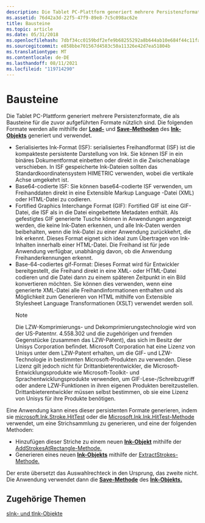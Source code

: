 ```yaml
---
description: Die Tablet PC-Plattform generiert mehrere Persistenzformate, die als Bausteine für die zuvor aufgeführten Formate nützlich sind. Die folgenden Formate werden alle mithilfe der Load- und Save-Methoden des Ink-Objekts generiert und verwendet.
ms.assetid: 76d42a3d-22f5-47f9-89e8-7c5c098ac62e
title: Bausteine
ms.topic: article
ms.date: 05/31/2018
ms.openlocfilehash: 7dbf34cc0159bdf2efe9b68255292a8b644ab10e684f44c11fa60d484bd45516
ms.sourcegitcommit: e858bbe701567d4583c50a11326e42d7ea51804b
ms.translationtype: MT
ms.contentlocale: de-DE
ms.lasthandoff: 08/11/2021
ms.locfileid: "119714290"
---
```

# <a name="building-blocks"></a>Bausteine

Die Tablet PC-Plattform generiert mehrere Persistenzformate, die als Bausteine für die zuvor aufgeführten Formate nützlich sind. Die folgenden Formate werden alle mithilfe der [**Load-**](/previous-versions/ms569609(v=vs.100)) und [**Save-Methoden**](/previous-versions/dotnet/netframework-3.5/ms571335(v=vs.90)) des [**Ink-Objekts**](/previous-versions/ms583670(v=vs.100)) generiert und verwendet.

-   Serialisiertes Ink-Format (ISF): serialisiertes Freihandformat (ISF) ist die kompakteste persistente Darstellung von Ink. Sie können ISF in ein binäres Dokumentformat einbetten oder direkt in die Zwischenablage verschieben. In ISF gespeicherte Ink-Dateien sollten das Standardkoordinatensystem HIMETRIC verwenden, wobei die vertikale Achse umgekehrt ist.
-   Base64-codierte ISF: Sie können base64-codierte ISF verwenden, um Freihanddaten direkt in eine Extensible Markup Language -Datei (XML) oder HTML-Datei zu codieren.
-   Fortified Graphics Interchange Format (GIF): Fortified GIF ist eine GIF-Datei, die ISF als in die Datei eingebettete Metadaten enthält. Als gefestigtes GIF generierte Tusche können in Anwendungen angezeigt werden, die keine Ink-Daten erkennen, und alle Ink-Daten werden beibehalten, wenn die Ink-Datei zu einer Anwendung zurückkehrt, die Ink erkennt. Dieses Format eignet sich ideal zum Übertragen von Ink-Inhalten innerhalb einer HTML-Datei. Die Freihand ist für jede Anwendung verfügbar, unabhängig davon, ob die Anwendung Freihanderkennungen erkennt.
-   Base-64-codiertes gif-Format: Dieses Format wird für Entwickler bereitgestellt, die Freihand direkt in eine XML- oder HTML-Datei codieren und die Datei dann zu einem späteren Zeitpunkt in ein Bild konvertieren möchten. Sie können dies verwenden, wenn eine generierte XML-Datei alle Freihandinformationen enthalten und als Möglichkeit zum Generieren von HTML mithilfe von Extensible Stylesheet Language Transformationen (XSLT) verwendet werden soll.
    > [!Note]  
    > Die LZW-Komprimierungs- und Dekomprimierungstechnologie wird von der US-Patentnr. 4.558.302 und die zugehörigen und fremden Gegenstücke (zusammen das LZW-Patent), das sich im Besitz der Unisys Corporation befindet. Microsoft Corporation hat eine Lizenz von Unisys unter dem LZW-Patent erhalten, um die GIF- und LZW-Technologie in bestimmten Microsoft-Produkten zu verwenden. Diese Lizenz gilt jedoch nicht für Drittanbieterentwickler, die Microsoft-Entwicklungsprodukte wie Microsoft-Toolkit- und Sprachentwicklungsprodukte verwenden, um GIF-Lese-/Schreibzugriff oder andere LZW-Funktionen in ihren eigenen Produkten bereitzustellen. Drittanbieterentwickler müssen selbst bestimmen, ob sie eine Lizenz von Unisys für ihre Produkte benötigen.

     

Eine Anwendung kann eines dieser persistenten Formate generieren, indem sie [microsoft.Ink.Stroke.HitTest](/previous-versions/ms828460(v=msdn.10)) oder die [Microsoft.Ink.Ink.HitTest-Methode](/previous-versions/dotnet/netframework-3.5/ms571330(v=vs.90)) verwendet, um eine Strichsammlung zu generieren, und eine der folgenden Methoden:

-   Hinzufügen dieser Striche zu einem neuen [**Ink-Objekt**](/previous-versions/ms583670(v=vs.100)) mithilfe der [AddStrokesAtRectangle-Methode.](/previous-versions/ms569548(v=vs.100))
-   Generieren eines neuen [**Ink-Objekts**](/previous-versions/ms583670(v=vs.100)) mithilfe der [ExtractStrokes-Methode.](/previous-versions/dotnet/netframework-3.5/ms571326(v=vs.90))

Der erste übersetzt das Auswahlrechteck in den Ursprung, das zweite nicht. Die Anwendung verwendet dann die [**Save-Methode**](/previous-versions/dotnet/netframework-3.5/ms571335(v=vs.90)) des [**Ink-Objekts.**](/previous-versions/ms583670(v=vs.100))

## <a name="related-topics"></a>Zugehörige Themen

<dl> <dt>

[sInk- und tInk-Objekte](sink-and-tink-objects.md)
</dt> </dl>

 

 
